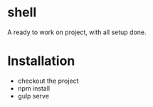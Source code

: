 # shell
A ready to work on project, with all setup done.

# Installation
 - checkout the project
 - npm install
 - gulp serve
